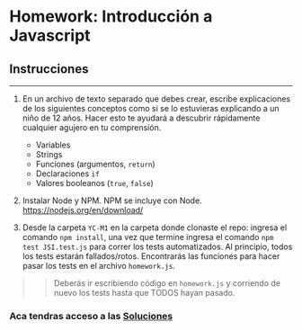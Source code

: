 # Homework: Introducción a Javascript

## Instrucciones
---
1. En un archivo de texto separado que debes crear, escribe explicaciones de los siguientes conceptos como si se lo estuvieras explicando a un niño de 12 años. Hacer esto te ayudará a descubrir rápidamente cualquier agujero en tu comprensión.

	* Variables
	* Strings
	* Funciones (argumentos, `return`)
	* Declaraciones `if`
	* Valores booleanos (`true`, `false`)


2. Instalar Node y NPM. NPM se incluye con Node. https://nodejs.org/en/download/

3. Desde la carpeta `YC-M1` en la carpeta donde clonaste el repo: ingresa el comando `npm install`, una vez que termine ingresa el comando `npm test JSI.test.js` para correr los tests automatizados. Al principio, todos los tests estarán fallados/rotos. Encontrarás las funciones para hacer pasar los tests en el archivo `homework.js`.

>> Deberás ir escribiendo código en `homework.js` y corriendo de nuevo los tests hasta que TODOS hayan pasado.


### Aca tendras acceso a las [Soluciones](#)
